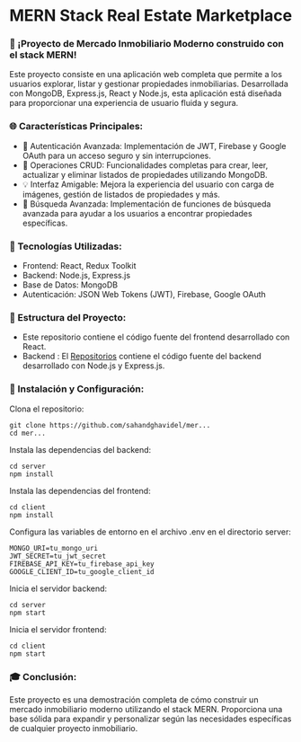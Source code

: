 # MERN Stack Real Estate Marketplace
### 🚀 ¡Proyecto de Mercado Inmobiliario Moderno construido con el stack MERN!

Este proyecto consiste en una aplicación web completa que permite a los usuarios explorar, listar y gestionar propiedades inmobiliarias. Desarrollada con MongoDB, Express.js, React y Node.js, esta aplicación está diseñada para proporcionar una experiencia de usuario fluida y segura.

### 🌐 Características Principales:

- 🔑 Autenticación Avanzada: Implementación de JWT, Firebase y Google OAuth para un acceso seguro y sin interrupciones.
- 🏡 Operaciones CRUD: Funcionalidades completas para crear, leer, actualizar y eliminar listados de propiedades utilizando MongoDB.
- 💡 Interfaz Amigable: Mejora la experiencia del usuario con carga de imágenes, gestión de listados de propiedades y más.
- 🚀 Búsqueda Avanzada: Implementación de funciones de búsqueda avanzada para ayudar a los usuarios a encontrar propiedades específicas.

### 📌 Tecnologías Utilizadas:

- Frontend: React, Redux Toolkit
- Backend: Node.js, Express.js
- Base de Datos: MongoDB
- Autenticación: JSON Web Tokens (JWT), Firebase, Google OAuth

### 📂 Estructura del Proyecto:

- Este repositorio contiene el código fuente del frontend desarrollado con React.
- Backend : El [Repositorios](https://github.com/JoaquinDalmasso/inmobiliaria-API) contiene el código fuente del backend desarrollado con Node.js y Express.js.

### 🔧 Instalación y Configuración:

Clona el repositorio:
```
git clone https://github.com/sahandghavidel/mer...
cd mer...
```
Instala las dependencias del backend:

```
cd server
npm install
```
Instala las dependencias del frontend:

```
cd client
npm install
```
Configura las variables de entorno en el archivo .env en el directorio server:

```
MONGO_URI=tu_mongo_uri
JWT_SECRET=tu_jwt_secret
FIREBASE_API_KEY=tu_firebase_api_key
GOOGLE_CLIENT_ID=tu_google_client_id
```
Inicia el servidor backend:

```
cd server
npm start
```
Inicia el servidor frontend:
```
cd client
npm start
```
### 🎓 Conclusión:

Este proyecto es una demostración completa de cómo construir un mercado inmobiliario moderno utilizando el stack MERN. Proporciona una base sólida para expandir y personalizar según las necesidades específicas de cualquier proyecto inmobiliario.
